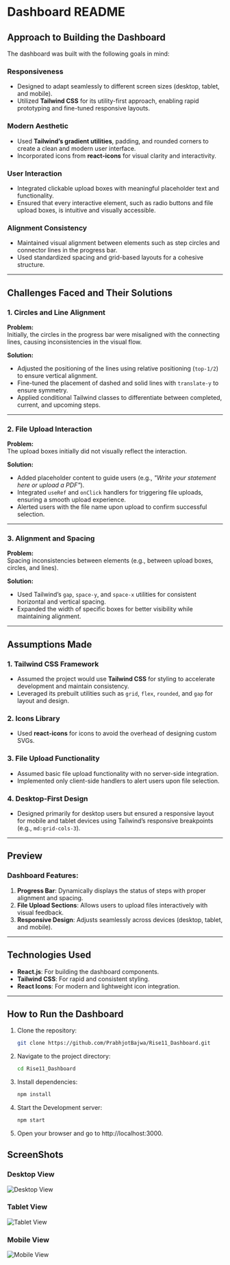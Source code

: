 # Dashboard README

## Approach to Building the Dashboard

The dashboard was built with the following goals in mind:

### Responsiveness
- Designed to adapt seamlessly to different screen sizes (desktop, tablet, and mobile).
- Utilized **Tailwind CSS** for its utility-first approach, enabling rapid prototyping and fine-tuned responsive layouts.

### Modern Aesthetic
- Used **Tailwind’s gradient utilities**, padding, and rounded corners to create a clean and modern user interface.
- Incorporated icons from **react-icons** for visual clarity and interactivity.

### User Interaction
- Integrated clickable upload boxes with meaningful placeholder text and functionality.
- Ensured that every interactive element, such as radio buttons and file upload boxes, is intuitive and visually accessible.

### Alignment Consistency
- Maintained visual alignment between elements such as step circles and connector lines in the progress bar.
- Used standardized spacing and grid-based layouts for a cohesive structure.

---

## Challenges Faced and Their Solutions

### 1. Circles and Line Alignment
**Problem:**  
Initially, the circles in the progress bar were misaligned with the connecting lines, causing inconsistencies in the visual flow.

**Solution:**  
- Adjusted the positioning of the lines using relative positioning (`top-1/2`) to ensure vertical alignment.
- Fine-tuned the placement of dashed and solid lines with `translate-y` to ensure symmetry.
- Applied conditional Tailwind classes to differentiate between completed, current, and upcoming steps.

---

### 2. File Upload Interaction
**Problem:**  
The upload boxes initially did not visually reflect the interaction.

**Solution:**  
- Added placeholder content to guide users (e.g., _"Write your statement here or upload a PDF"_).
- Integrated `useRef` and `onClick` handlers for triggering file uploads, ensuring a smooth upload experience.
- Alerted users with the file name upon upload to confirm successful selection.

---

### 3. Alignment and Spacing
**Problem:**  
Spacing inconsistencies between elements (e.g., between upload boxes, circles, and lines).

**Solution:**  
- Used Tailwind’s `gap`, `space-y`, and `space-x` utilities for consistent horizontal and vertical spacing.
- Expanded the width of specific boxes for better visibility while maintaining alignment.

---

## Assumptions Made

### 1. Tailwind CSS Framework
- Assumed the project would use **Tailwind CSS** for styling to accelerate development and maintain consistency.
- Leveraged its prebuilt utilities such as `grid`, `flex`, `rounded`, and `gap` for layout and design.

### 2. Icons Library
- Used **react-icons** for icons to avoid the overhead of designing custom SVGs.

### 3. File Upload Functionality
- Assumed basic file upload functionality with no server-side integration.
- Implemented only client-side handlers to alert users upon file selection.

### 4. Desktop-First Design
- Designed primarily for desktop users but ensured a responsive layout for mobile and tablet devices using Tailwind’s responsive breakpoints (e.g., `md:grid-cols-3`).

---

## Preview
### Dashboard Features:
1. **Progress Bar**: Dynamically displays the status of steps with proper alignment and spacing.
2. **File Upload Sections**: Allows users to upload files interactively with visual feedback.
3. **Responsive Design**: Adjusts seamlessly across devices (desktop, tablet, and mobile).

---

## Technologies Used
- **React.js**: For building the dashboard components.
- **Tailwind CSS**: For rapid and consistent styling.
- **React Icons**: For modern and lightweight icon integration.

---

## How to Run the Dashboard
1. Clone the repository:
   ```bash
   git clone https://github.com/PrabhjotBajwa/Rise11_Dashboard.git
2. Navigate to the project directory:
   ```bash
   cd Rise11_Dashboard
3. Install dependencies:
   ```bash
   npm install
4. Start the Development server:
   ```bash
   npm start
5. Open your browser and go to http://localhost:3000.

## ScreenShots
### Desktop View
![Desktop View](./screenshots/laptop_view_Rise11.png)

### Tablet View
![Tablet View](./screenshots/tablet_view_Rise11.png)

### Mobile View
![Mobile View](./screenshots/mobile_view_Rise11.png)

